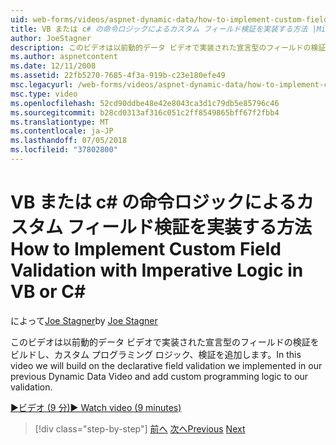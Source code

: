 ```yaml
---
uid: web-forms/videos/aspnet-dynamic-data/how-to-implement-custom-field-validation-with-imperative-logic-in-vb-or-c
title: VB または c# の命令ロジックによるカスタム フィールド検証を実装する方法 |Microsoft Docs
author: JoeStagner
description: このビデオは以前動的データ ビデオで実装された宣言型のフィールドの検証をビルドし、カスタム プログラミング ロジック、val を追加しています.
ms.author: aspnetcontent
ms.date: 12/11/2008
ms.assetid: 22fb5270-7685-4f3a-919b-c23e180efe49
msc.legacyurl: /web-forms/videos/aspnet-dynamic-data/how-to-implement-custom-field-validation-with-imperative-logic-in-vb-or-c
msc.type: video
ms.openlocfilehash: 52cd90ddbe48e42e8043ca3d1c79db5e85796c46
ms.sourcegitcommit: b28cd0313af316c051c2ff8549865bff67f2fbb4
ms.translationtype: MT
ms.contentlocale: ja-JP
ms.lasthandoff: 07/05/2018
ms.locfileid: "37802800"
---
```

<a name="how-to-implement-custom-field-validation-with-imperative-logic-in-vb-or-c"></a><span data-ttu-id="68225-103">VB または c# の命令ロジックによるカスタム フィールド検証を実装する方法</span><span class="sxs-lookup"><span data-stu-id="68225-103">How to Implement Custom Field Validation with Imperative Logic in VB or C#</span></span>
====================
<span data-ttu-id="68225-104">によって[Joe Stagner](https://github.com/JoeStagner)</span><span class="sxs-lookup"><span data-stu-id="68225-104">by [Joe Stagner](https://github.com/JoeStagner)</span></span>

<span data-ttu-id="68225-105">このビデオは以前動的データ ビデオで実装された宣言型のフィールドの検証をビルドし、カスタム プログラミング ロジック、検証を追加します。</span><span class="sxs-lookup"><span data-stu-id="68225-105">In this video we will build on the declarative field validation we implemented in our previous Dynamic Data Video and add custom programming logic to our validation.</span></span>

[<span data-ttu-id="68225-106">&#9654;ビデオ (9 分)</span><span class="sxs-lookup"><span data-stu-id="68225-106">&#9654; Watch video (9 minutes)</span></span>](https://channel9.msdn.com/Blogs/ASP-NET-Site-Videos/how-to-implement-custom-field-validation-with-imperative-logic-in-vb-or-c)

> [!div class="step-by-step"]
> <span data-ttu-id="68225-107">[前へ](how-to-use-attribute-validation-in-aspnet-dynamic-data-applications.md)
> [次へ](how-to-remove-columns-from-your-dynamicdata-data-grids.md)</span><span class="sxs-lookup"><span data-stu-id="68225-107">[Previous](how-to-use-attribute-validation-in-aspnet-dynamic-data-applications.md)
[Next](how-to-remove-columns-from-your-dynamicdata-data-grids.md)</span></span>
